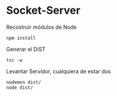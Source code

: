 


# Socket-Server

Recostruir módulos de Node
```
npm install
```

Generar el DIST
```
tsc -w
```

Levantar Servidor, cualquiera de estar dos
```
nodemon dist/
node dist/
```
